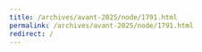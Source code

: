```yaml
---
title: /archives/avant-2025/node/1791.html
permalink: /archives/avant-2025/node/1791.html
redirect: /
---
```

